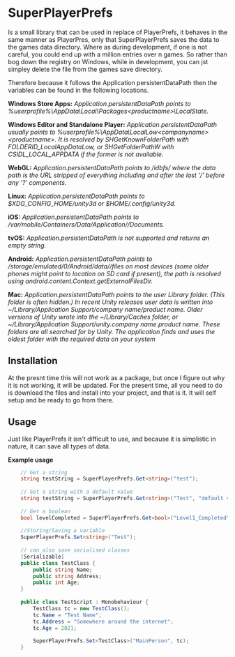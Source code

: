 
# SuperPlayerPrefs
 
Is a small library that can be used in replace of PlayerPrefs, it behaves in the same manner as PlayerPres, only that SuperPlayerPrefs saves the data to the games data directory. Where as during development, if one is not careful, you could end up with a million entries over n games. So rather than bog down the registry on Windows, while in development, you can jst simpley delete the file from the games save directory.

Therefore because it follows the Application persistentDataPath then the variables can be found in the following locations.

**Windows Store Apps:** *Application.persistentDataPath points to %userprofile%\AppData\Local\Packages\<productname>\LocalState.*

**Windows Editor and Standalone Player:** *Application.persistentDataPath usually points to %userprofile%\AppData\LocalLow\<companyname>\<productname>. It is resolved by SHGetKnownFolderPath with FOLDERID_LocalAppDataLow, or SHGetFolderPathW with CSIDL_LOCAL_APPDATA if the former is not available*.

**WebGL:** *Application.persistentDataPath points to /idbfs/<md5 hash of data path> where the data path is the URL stripped of everything including and after the last '/' before any '?' components.*

**Linux:** *Application.persistentDataPath points to $XDG_CONFIG_HOME/unity3d or $HOME/.config/unity3d.*

**iOS:** *Application.persistentDataPath points to /var/mobile/Containers/Data/Application/<guid>/Documents.*

**tvOS:** *Application.persistentDataPath is not supported and returns an empty string.*

**Android:** *Application.persistentDataPath points to /storage/emulated/0/Android/data/<packagename>/files on most devices (some older phones might point to location on SD card if present), the path is resolved using android.content.Context.getExternalFilesDir.*

**Mac:** *Application.persistentDataPath points to the user Library folder. (This folder is often hidden.) In recent Unity releases user data is written into ~/Library/Application Support/company name/product name. Older versions of Unity wrote into the ~/Library/Caches folder, or ~/Library/Application Support/unity.company name.product name. These folders are all searched for by Unity. The application finds and uses the oldest folder with the required data on your system*

## Installation
At the presnt time this will not work as a package, but once I figure out why it is not working, it will be updated. For the present time, all you need to do is download the files and install into your project, and that is it. It will self setup and be ready to go from there.

## Usage
Just like PlayerPrefs it isn't difficult to use, and because it is simplistic in nature, it can save all types of data.

**Example usage**

```CS
    // Get a string
    string testString = SuperPlayerPrefs.Get<string>("test");
    
    // Get a string with a default value 
    string testString = SuperPlayerPrefs.Get<string>("Test", "default value to return");
    
    // Get a boolean
    bool levelCompleted = SuperPlayerPrefs.Get<bool>("Level1_Completed", false);
    
    //Storing/Saving a variable
    SuperPlayerPrefs.Set<string>("Test");
    
    // can also save serialised classes
    [Serializable]
    public class TestClass {
	    public string Name;
	    public string Address;
	    public int Age;
    }
    
    public class TestScript : Monobehaviour {
	    TestClass tc = new TestClass();
	    tc.Name = "Test Name";
	    tc.Address = "Somewhere around the internet";
	    tc.Age = 2021;
	    
	    SuperPlayerPrefs.Set<TestClass>("MainPerson", tc);
    }
```
